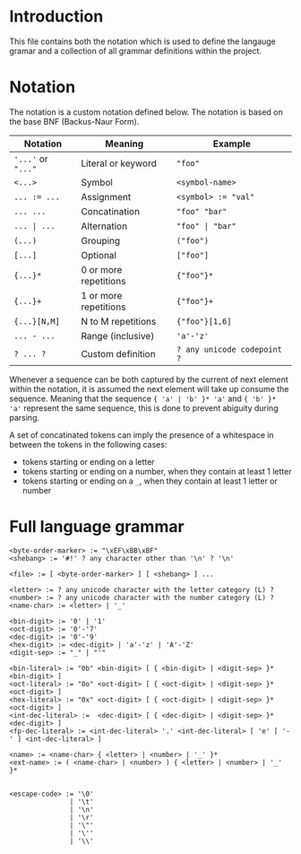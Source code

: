 # Introduction

This file contains both the notation which is used to define the langauge gramar and a collection of all grammar definitions within the project.

# Notation

The notation is a custom notation defined below.
The notation is based on the base BNF (Backus-Naur Form).

Notation           | Meaning               | Example
-------------------|-----------------------|---------
`'...'` or `"..."` | Literal or keyword    | `"foo"`
`<...>`            | Symbol                | `<symbol-name>`
`... := ...`       | Assignment            | `<symbol> := "val"`
`... ...`          | Concatination         | `"foo" "bar"`
`... \| ...`       | Alternation           | `"foo" \| "bar"`
`(...)`            | Grouping              | `("foo")`
`[...]`            | Optional              | `["foo"]`
`{...}*`           | 0 or more repetitions | `{"foo"}*`
`{...}+`           | 1 or more repetitions | `{"foo"}+`
`{...}[N,M]`       | N to M repetitions    | `{"foo"}[1,6]`
`... - ...`        | Range (inclusive)     | `'a'-'z'`
`? ... ?`          | Custom definition     | `? any unicode codepoint ?`

Whenever a sequence can be both captured by the current of next element within the notation, it is assumed the next element will take up consume the sequence.
Meaning that the sequence `{ 'a' | 'b' }* 'a'` and `{ 'b' }* 'a'` represent the same sequence, this is done to prevent abiguity during parsing.

A set of concatinated tokens can imply the presence of a whitespace in between the tokens in the following cases:
- tokens starting or ending on a letter
- tokens starting or ending on a number, when they contain at least 1 letter
- tokens starting or ending on a `_`, when they contain at least 1 letter or number

# Full language grammar

```
<byte-order-marker> := "\xEF\xBB\xBF"
<shebang> := '#!' ? any character other than '\n' ? '\n'

<file> := [ <byte-order-marker> ] [ <shebang> ] ...

<letter> := ? any unicode character with the letter category (L) ?
<number> := ? any unicode character with the number category (L) ?
<name-char> := <letter> | '_'

<bin-digit> := '0' | '1'
<oct-digit> := '0'-'7'
<dec-digit> := '0'-'9'
<hex-digit> := <dec-digit> | 'a'-'z' | 'A'-'Z'
<digit-sep> := "_" | "'"

<bin-literal> := "0b" <bin-digit> [ { <bin-digit> | <digit-sep> }* <bin-digit> ]
<oct-literal> := "0o" <oct-digit> [ { <oct-digit> | <digit-sep> }* <oct-digit> ]
<hex-literal> := "0x" <oct-digit> [ { <oct-digit> | <digit-sep> }* <oct-digit> ]
<int-dec-literal> :=  <dec-digit> [ { <dec-digit> | <digit-sep> }* <dec-digit> ]
<fp-dec-literal> := <int-dec-literal> '.' <int-dec-literal> [ 'e' [ '-' ] <int-dec-literal> ]

<name> := <name-char> { <letter> | <number> | '_' }*
<ext-name> := ( <name-char> | <number> ) { <letter> | <number> | '_' }*


<escape-code> := '\0'
               | '\t'
               | '\n'
               | '\r'
               | '\"'
               | '\''
               | '\\'
```